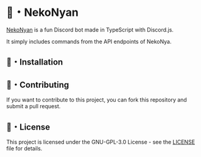 # 🌿・NekoNyan

[NekoNyan](https://discord.com/oauth2/authorize?client_id=1143297786566164624&permissions=8&integration_type=0&scope=bot+applications.commands) is a fun Discord bot made in TypeScript with Discord.js. 

It simply includes commands from the API endpoints of NekoNya.

## 🔨・Installation

## 🌳・Contributing

If you want to contribute to this project, you can fork this repository and submit a pull request.

## 📝・License

This project is licensed under the GNU-GPL-3.0 License - see the [LICENSE](LICENSE) file for details.
